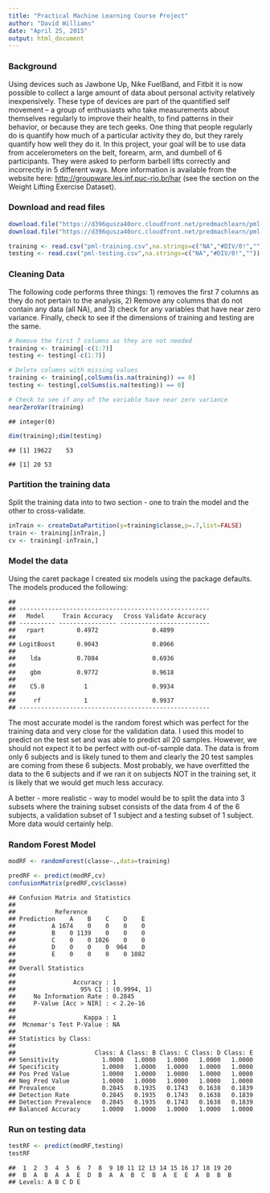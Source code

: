```yaml
---
title: "Practical Machine Learning Course Project"
author: "David Williams"
date: "April 25, 2015"
output: html_document
---
```


### Background

Using devices such as Jawbone Up, Nike FuelBand, and Fitbit it is now possible to collect a large amount of data about personal activity relatively inexpensively. These type of devices are part of the quantified self movement – a group of enthusiasts who take measurements about themselves regularly to improve their health, to find patterns in their behavior, or because they are tech geeks. One thing that people regularly do is quantify how much of a particular activity they do, but they rarely quantify how well they do it. In this project, your goal will be to use data from accelerometers on the belt, forearm, arm, and dumbell of 6 participants. They were asked to perform barbell lifts correctly and incorrectly in 5 different ways. More information is available from the website here: http://groupware.les.inf.puc-rio.br/har (see the section on the Weight Lifting Exercise Dataset). 

### Download and read files

```r
download.file("https://d396qusza40orc.cloudfront.net/predmachlearn/pml-training.csv",destfile="pml-training.csv",method="curl")
download.file("https://d396qusza40orc.cloudfront.net/predmachlearn/pml-testing.csv",destfile="pml-testing.csv",method="curl")

training <- read.csv("pml-training.csv",na.strings=c("NA","#DIV/0!",""))
testing <- read.csv("pml-testing.csv",na.strings=c("NA","#DIV/0!",""))
```

### Cleaning Data
The following code performs three things: 1) removes the first 7 columns as they do not pertain to the analysis, 2)  Remove any columns that do not contain any data (all NA), and 3) check for any variables that have near zero variance.  Finally, check to see if the dimensions of training and testing are the same.


```r
# Remove the first 7 columns as they are not needed
training <- training[-c(1:7)]
testing <- testing[-c(1:7)]

# Delete columns with missing values
training <- training[,colSums(is.na(training)) == 0]
testing <- testing[,colSums(is.na(testing)) == 0]

# Check to see if any of the variable have near zero variance
nearZeroVar(training)
```

```
## integer(0)
```

```r
dim(training);dim(testing)
```

```
## [1] 19622    53
```

```
## [1] 20 53
```

### Partition the training data
Split the training data into to two section - one to train the model and the other to cross-validate.

```r
inTrain <- createDataPartition(y=training$classe,p=.7,list=FALSE)
train <- training[inTrain,]
cv <- training[-inTrain,]
```

###  Model the data
Using the caret package I created  six models using the package defaults.  The models produced the following:


```
## 
## -----------------------------------------------------
##   Model     Train Accuracy   Cross Validate Accuracy 
## ---------- ---------------- -------------------------
##   rpart         0.4972               0.4899          
## 
## LogitBoost      0.9043               0.8966          
## 
##    lda          0.7084               0.6936          
## 
##    gbm          0.9772               0.9618          
## 
##    C5.0           1                  0.9934          
## 
##     rf            1                  0.9937          
## -----------------------------------------------------
```

The most accurate model is the random forest which was perfect for the training data and very close for the validation data.  I used this model to predict on the test set and was able to predict all 20 samples.  However, we should not expect it to be perfect with out-of-sample data.  The data is from only 6 subjects and is likely tuned to them and clearly the 20 test samples are coming from these 6 subjects.  Most probably, we have overfitted the data to the 6 subjects and if we ran it on subjects NOT in the training set, it is likely that we would get much less accuracy.

A better - more realistic - way to model would be to split the data into 3 subsets where the training subset consists of the data from 4 of the 6 subjects, a validation subset of 1 subject and a testing subset of 1 subject.  More data would certainly help.

### Random Forest Model

```r
modRF <- randomForest(classe~.,data=training)

predRF <- predict(modRF,cv)
confusionMatrix(predRF,cv$classe)
```

```
## Confusion Matrix and Statistics
## 
##           Reference
## Prediction    A    B    C    D    E
##          A 1674    0    0    0    0
##          B    0 1139    0    0    0
##          C    0    0 1026    0    0
##          D    0    0    0  964    0
##          E    0    0    0    0 1082
## 
## Overall Statistics
##                                      
##                Accuracy : 1          
##                  95% CI : (0.9994, 1)
##     No Information Rate : 0.2845     
##     P-Value [Acc > NIR] : < 2.2e-16  
##                                      
##                   Kappa : 1          
##  Mcnemar's Test P-Value : NA         
## 
## Statistics by Class:
## 
##                      Class: A Class: B Class: C Class: D Class: E
## Sensitivity            1.0000   1.0000   1.0000   1.0000   1.0000
## Specificity            1.0000   1.0000   1.0000   1.0000   1.0000
## Pos Pred Value         1.0000   1.0000   1.0000   1.0000   1.0000
## Neg Pred Value         1.0000   1.0000   1.0000   1.0000   1.0000
## Prevalence             0.2845   0.1935   0.1743   0.1638   0.1839
## Detection Rate         0.2845   0.1935   0.1743   0.1638   0.1839
## Detection Prevalence   0.2845   0.1935   0.1743   0.1638   0.1839
## Balanced Accuracy      1.0000   1.0000   1.0000   1.0000   1.0000
```

### Run on testing data 

```r
testRF <- predict(modRF,testing)
testRF
```

```
##  1  2  3  4  5  6  7  8  9 10 11 12 13 14 15 16 17 18 19 20 
##  B  A  B  A  A  E  D  B  A  A  B  C  B  A  E  E  A  B  B  B 
## Levels: A B C D E
```
